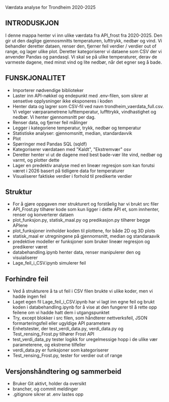Værdata analyse for Trondheim 2020-2025

## INTRODUSKJON

I denne mappa henter vi inn ulike værdata fra API_frost fra 2020-2025. Den gir ut den daglige gjennosmnitts temperaturen, lufttrykk, nedbør og vind. Vi behandler deretter dataen, renser den, fjerner feil verdier / verdier out of range, og lager ulike plot. Deretter kategoriserer vi dataene som CSV der vi anvender Pandas og pandasql. Vi skal se på ulike temperaturer, derav de varmeste dagene, med minst vind og lite nedbør, når det egner seg å bade. 


## FUNSKJONALITET

- Importerer nødvendige biblioteker
- Laster inn API-nøkkel og endepunkt med .env-filen, som sikrer at sensetive opplysninger ikke eksponeres i koden
- Henter data og lagrer som CSV-fil ved navn trondheim_vaerdata_full.csv. Vi velger værparametrene lufttemperatur, luffttrykk, vindhastighet og nedbør. Vi henter gjennomsnitt per dag. 
- Renser data, og fjerner feil målinger
- Legger i kategoriene temperatur, trykk, nedbør og temperatur
- Statistiske analyser: gjennomsnitt, median, standardavvik
- Plot
- Spørringer med Pandas SQL (sqldf)
- Kategoriserer værdataen med "Kaldt", "Ekstremvær" osv
- Deretter henter vi ut de dagene med best bade-vær lite vind, nedbør og varmt, og plotter dette
- Lager en predektiv analyse med en lineær regresjon som kan forutsi været i 2026 basert på tidligere data for temperaturer
- Visualiserer faktiske verdier i forhold til predikerte verdier


## Struktur

- For å gjøre oppgaven mer strukturert og forståelig har vi brukt src filer
- API_Frost.py tilhører kode som kun ligger i dette API et, som innhenter, renser og konverterer dataen
- plot_funksjon.py, statisk_maal.py og predikasjon.py tilhører begge APIene
- plot_funksjoner innholder koden til plottene, for både 2D og 3D plots
- statisk_maal er utregningene på gjennomsnitt, median og standaraavik
- predektive modeller er funksjoner som bruker lineær regresjon og predikerer været
- databehandling.ipynb henter data, renser manipulerer den og visuialiserer
- Lage_feil_i_CSV.ipynb simulerer feil


## Forhindre feil

- Ved å strukturere å ta ut feil i CSV filen brukte vi ulike koder, men vi hadde ingen feil
- Laget egen fil Lage_feil_i_CSV.ipynb har vi lagt inn egne feil og brukt koden i databehandling.ipynb for å vise at den fungerer til å rette opp feilene om vi hadde hatt dem i utgangspunktet
- Try, except blokker i src filen, som håndterer nettverksfeil, JSON formarteringsfeil eller ugyldige API parametere
- Enhetstester, der test_verdi_data.py, verdi_data.py og Test_rensing_Frost.py tilhører Frost API
- test_verdi_data_py tester logikk for uregelmessige hopp i de ulike vær parameterene, og ekstreme tilfeller
- verdi_data.py er funksjoner som kategoriserer
- Test_rensing_Frost.py, tester for verdier out of range



## Versjonshåndtering og sammerbeid

- Bruker Git aktivt, holder da oversikt
- brancher, og commit meldinger
- .gitignore sikrer at .env lastes opp






